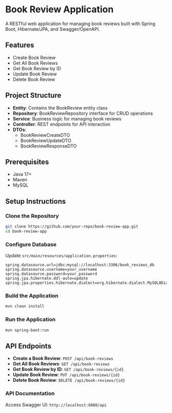 # Book Review Application

A RESTful web application for managing book reviews built with Spring Boot, Hibernate/JPA, and Swagger/OpenAPI.

## Features

- Create Book Review
- Get All Book Reviews
- Get Book Review by ID
- Update Book Review
- Delete Book Review

## Project Structure

- **Entity**: Contains the BookReview entity class
- **Repository**: BookReviewRepository interface for CRUD operations
- **Service**: Business logic for managing book reviews
- **Controller**: REST endpoints for API interaction
- **DTOs**:
    - BookReviewCreateDTO
    - BookReviewUpdateDTO
    - BookReviewResponseDTO

## Prerequisites

- Java 17+
- Maven
- MySQL

## Setup Instructions

### Clone the Repository

```bash
git clone https://github.com/your-repo/book-review-app.git
cd book-review-app
```

### Configure Database

Update `src/main/resources/application.properties`:

```properties
spring.datasource.url=jdbc:mysql://localhost:3306/book_reviews_db
spring.datasource.username=your_username
spring.datasource.password=your_password
spring.jpa.hibernate.ddl-auto=update
spring.jpa.properties.hibernate.dialect=org.hibernate.dialect.MySQL8Dialect
```

### Build the Application

```bash
mvn clean install
```

### Run the Application

```bash
mvn spring-boot:run
```

## API Endpoints

- **Create a Book Review**: `POST /api/book-reviews`
- **Get All Book Reviews**: `GET /api/book-reviews`
- **Get Book Review by ID**: `GET /api/book-reviews/{id}`
- **Update Book Review**: `PUT /api/book-reviews/{id}`
- **Delete Book Review**: `DELETE /api/book-reviews/{id}`

### API Documentation

Access Swagger UI: `http://localhost:8080/api`